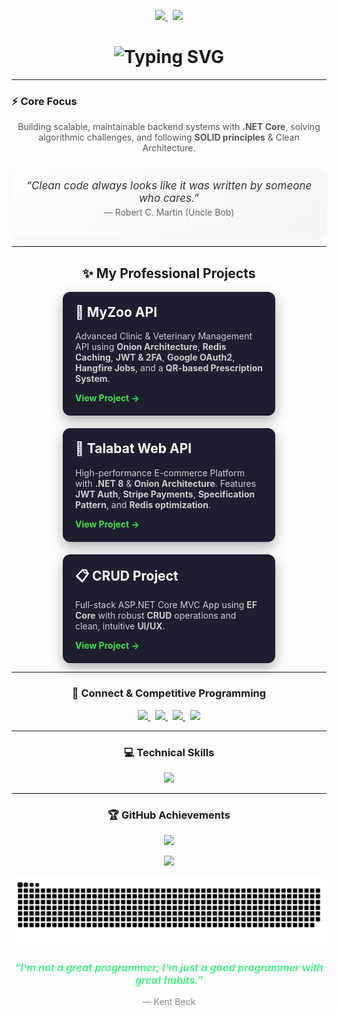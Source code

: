 <p align="center">
  <a href="https://gh-most-followed.pages.dev/egypt">
    <img src="https://img.shields.io/badge/19ᵗʰ Most Followed User 🇪🇬-2025?style=flat-square&logo=github" style="height:32px; object-fit:contain;"/>
  </a> &nbsp;
  <a href="https://committers.top/egypt">
    <img src="https://img.shields.io/badge/15ᵗʰ Most Active User 🇪🇬-2025?style=flat-square&logo=github" style="height:32px; object-fit:contain;"/>
  </a>
</p>

<h1 align="center">
  <img src="https://readme-typing-svg.herokuapp.com?font=Poppins&weight=600&size=28&duration=2500&pause=800&color=40E050&center=true&vCenter=true&width=600&lines=Abdulrahman+Fikry;Software+Engineer+%7C+.NET+Developer;Competitive+Programmer+%7C+Problem+Solver" alt="Typing SVG" />
</h1>

---

### ⚡ Core Focus
<p align="center" style="color:#555;">
 Building scalable, maintainable backend systems with <strong>.NET Core</strong>, solving algorithmic challenges, and following <strong>SOLID principles</strong> & Clean Architecture.
</p>

<div align="center">
  <div style="background:linear-gradient(135deg,#fdfdfd,#f5f5f5); border-radius:12px; box-shadow:0 2px 8px rgba(0,0,0,0.05); padding:18px; display:inline-block; margin-top:10px;">
    <p style="font-style:italic; color:#333; font-size:17px; margin:0;">
      “Clean code always looks like it was written by someone who cares.”
    </p>
    <p style="color:#666; font-size:14px; margin-top:4px;">— Robert C. Martin (Uncle Bob)</p>
  </div>
</div>

---

<h2 align="center">✨ My Professional Projects</h2>
<div align="center" style="display:flex; flex-wrap:wrap; justify-content:center; gap:20px;">

  <!-- Project Card 1 -->
  <div style="background:#1E1E2F; color:#fff; width:300px; border-radius:12px; padding:20px; box-shadow:0 8px 20px rgba(0,0,0,0.3); transition:transform 0.3s; text-align:left;" 
       onmouseover="this.style.transform='translateY(-8px)';" 
       onmouseout="this.style.transform='translateY(0)';">
    <h2 style="margin-top:0;">🐾 MyZoo API</h2>
    <p style="font-size:14px; color:#ccc;">
      Advanced Clinic & Veterinary Management API using <strong>Onion Architecture</strong>, <strong>Redis Caching</strong>, <strong>JWT & 2FA</strong>, <strong>Google OAuth2</strong>, <strong>Hangfire Jobs</strong>, and a <strong>QR-based Prescription System</strong>.
    </p>
    <a href="https://github.com/abdulrahman11a/MyZoo" style="color:#40E050; font-weight:bold; text-decoration:none;">View Project →</a>
  </div>

  <!-- Project Card 2 -->
  <div style="background:#1E1E2F; color:#fff; width:300px; border-radius:12px; padding:20px; box-shadow:0 8px 20px rgba(0,0,0,0.3); transition:transform 0.3s; text-align:left;" 
       onmouseover="this.style.transform='translateY(-8px)';" 
       onmouseout="this.style.transform='translateY(0)';">
    <h2 style="margin-top:0;">🛒 Talabat Web API</h2>
    <p style="font-size:14px; color:#ccc;">
      High-performance E-commerce Platform with <strong>.NET 8</strong> & <strong>Onion Architecture</strong>. Features <strong>JWT Auth</strong>, <strong>Stripe Payments</strong>, <strong>Specification Pattern</strong>, and <strong>Redis optimization</strong>.
    </p>
    <a href="https://github.com/abdulrahman11a/Talabat_Web_Api" style="color:#40E050; font-weight:bold; text-decoration:none;">View Project →</a>
  </div>

  <!-- Project Card 3 -->
  <div style="background:#1E1E2F; color:#fff; width:300px; border-radius:12px; padding:20px; box-shadow:0 8px 20px rgba(0,0,0,0.3); transition:transform 0.3s; text-align:left;" 
       onmouseover="this.style.transform='translateY(-8px)';" 
       onmouseout="this.style.transform='translateY(0)';">
    <h2 style="margin-top:0;">📋 CRUD Project</h2>
    <p style="font-size:14px; color:#ccc;">
      Full-stack ASP.NET Core MVC App using <strong>EF Core</strong> with robust <strong>CRUD</strong> operations and clean, intuitive <strong>UI/UX</strong>.
    </p>
    <a href="https://github.com/abdulrahman11a/CRUD_Operations_Project" style="color:#40E050; font-weight:bold; text-decoration:none;">View Project →</a>
  </div>

</div>

---

<h3 align="center">📨 Connect & Competitive Programming</h3>
<p align="center">
  <a href="mailto:abdulrahmanfikry1@gmail.com">
    <img src="https://upload.wikimedia.org/wikipedia/commons/thumb/7/7e/Gmail_icon_%282020%29.svg/2560px-Gmail_icon_%282020%29.svg.png" height="43"/>
  </a> &nbsp;
  <a href="https://www.linkedin.com/in/abdulrahman-fikry-7787392a6/">
    <img src="https://raw.githubusercontent.com/rahuldkjain/github-profile-readme-generator/master/src/images/icons/Social/linked-in-alt.svg" height="48"/>
  </a> &nbsp;
  <a href="https://codeforces.com/profile/ABDULRAHMANFIKRY0">
    <img src="https://cdn.iconscout.com/icon/free/png-256/free-code-forces-logo-icon-svg-download-png-2944796.png" height="48"/>
  </a> &nbsp;
  <a href="https://leetcode.com/u/abdulrahmanfikry1/">
    <img src="https://img.icons8.com/external-tal-revivo-shadow-tal-revivo/50/000000/external-level-up-your-coding-skills-and-quickly-land-a-job-logo-shadow-tal-revivo.png" height="48"/>
  </a>
</p>

---

<h3 align="center">💻 Technical Skills</h3>
<p align="center">
  <img src="https://skillicons.dev/icons?i=cs,dotnet,cpp,html,css,js,sql,mongodb,redis,docker,linux,kubernetes,azure,git,github,regex,visualstudio,vscode,postman" />
</p>

---

<h3 align="center">🏆 GitHub Achievements</h3>
<p align="center">
  <img src="https://github-profile-trophy.vercel.app/?username=abdulrahman11a&theme=onestar&no-bg=true&no-frame=true&row=1&column=7"/>
</p>

<p align="center">
  <img src="https://github-readme-stats.vercel.app/api/top-langs/?username=abdulrahman11a&layout=compact&langs_count=6&theme=highcontrast" height="135"/>
</p>

<p align="center">
  <img src="https://raw.githubusercontent.com/platane/snk/output/github-contribution-grid-snake-dark.svg">
</p>

<h3 align="center" style="color:#3AF280; font-weight:600; font-style:italic;">
  “I'm not a great programmer; I'm just a good programmer with great habits.”
</h3>
<p align="center" style="color:#888;">— Kent Beck</p>
